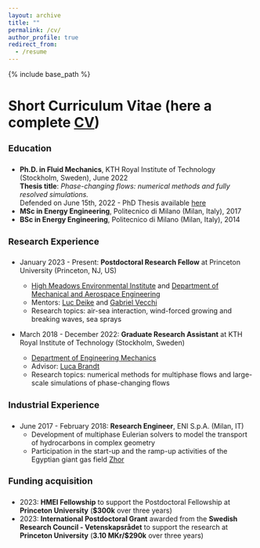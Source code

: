 ```yaml
---
layout: archive
title: ""
permalink: /cv/
author_profile: true
redirect_from:
  - /resume
--- 
```


{% include base_path %}

Short Curriculum Vitae (here a complete [CV](../files/CV_Nicolo_Scapin.pdf))
======

<h4 style="font-size: 18px;">Education</h4>

* **Ph.D. in Fluid Mechanics**, KTH Royal Institute of Technology (Stockholm, Sweden), June 2022 \
  **Thesis title**: <em>Phase-changing flows: numerical methods and fully resolved simulations.</em> \
  Defended on June 15th, 2022 - PhD Thesis available [here](https://www.diva-portal.org/smash/record.jsf?pid=diva2%3A1660690&dswid=699) 
* **MSc in Energy Engineering**, Politecnico di Milano (Milan, Italy), 2017
* **BSc in Energy Engineering**, Politecnico di Milano (Milan, Italy), 2014

<h4 style="font-size: 18px;">Research Experience</h4>

* January 2023 - Present: **Postdoctoral Research Fellow** at Princeton University (Princeton, NJ, US)
  * [High Meadows Environmental Institute](https://environment.princeton.edu/) and [Department of Mechanical and Aerospace Engineering](https://mae.princeton.edu/)
  * Mentors: [Luc Deike](https://ldeike.princeton.edu/) and [Gabriel Vecchi](https://vecchi.princeton.edu/)
  * Research topics: air-sea interaction, wind-forced growing and breaking waves, sea sprays

* March 2018 - December 2022: **Graduate Research Assistant** at KTH Royal Institute of Technology (Stockholm, Sweden)
  * [Department of Engineering Mechanics](https://www.kth.se/en/tekmek/institutionen-for-teknisk-mekanik-1.1204789)
  * Advisor: [Luca Brandt](https://www.mech.kth.se/~luca/index.php)
  * Research topics: numerical methods for multiphase flows and large-scale simulations of phase-changing flows

<h4 style="font-size: 18px;">Industrial Experience</h4>

* June 2017 - February 2018: **Research Engineer**, ENI S.p.A. (Milan, IT)
  * Development of multiphase Eulerian solvers to model the transport of hydrocarbons in complex geometry
  * Participation in the start-up and the ramp-up activities of the Egyptian giant gas field [Zhor](https://www.eni.com/en-IT/actions/global-activities/egypt/zohr.html)

<h4 style="font-size: 18px;">Funding acquisition</h4>

* 2023: **HMEI Fellowship** to support the Postdoctoral Fellowship at **Princeton University** (**$300k** over three years)
* 2023: **International Postdoctoral Grant** awarded from the **Swedish Research Council - Vetenskapsrådet** to support the research at **Princeton University** (**3.10 MKr/$290k** over three years) 

